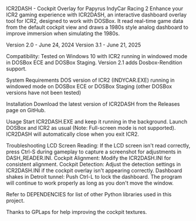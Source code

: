 ICR2DASH - Cockpit Overlay for Papyrus IndyCar Racing 2
Enhance your ICR2 gaming experience with ICR2DASH, an interactive dashboard overlay tool for ICR2, designed to work with DOSBox. It read real-time game data from the default cockpit view and draws a 1980s style analog dashboard to improve immersion when simulating the 1980s.

Version 2.0 - June 24, 2024
Version 3.1 - June 21, 2025

Compatibility: Tested on Windows 10 with ICR2 running in windowed mode in DOSBox ECE and DOSBox Staging. Version 2.1 adds Dosbox-Rendition support.

System Requirements
DOS version of ICR2 (INDYCAR.EXE) running in windowed mode on DOSBox ECE or DOSBox Staging (other DOSBox versions have not been tested)

Installation
Download the latest version of ICR2DASH from the Releases page on GitHub.

Usage
Start ICR2DASH.EXE and keep it running in the background.
Launch DOSBox and ICR2 as usual (Note: Full-screen mode is not supported).
ICR2DASH will automatically close when you exit ICR2.

Troubleshooting
LCD Screen Reading: If the LCD screen isn't read correctly, press Ctrl-S during gameplay to capture a screenshot for adjustments in DASH_READER.INI.
Cockpit Alignment: Modify the ICR2DASH.INI for consistent alignment.
Cockpit Detection: Adjust the detection settings in ICR2DASH.INI if the cockpit overlay isn't appearing correctly.
Dashboard shakes in Detroit tunnel: Push Ctrl-L to lock the dashboard. The program will continue to work properly as long as you don't move the window.

Refer to DEPENDENCIES for list of other Python libraries used in this project.

Thanks to GPLaps for help improving the cockpit textures.
